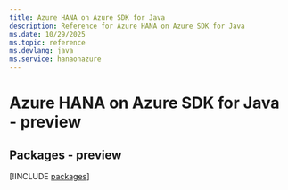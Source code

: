 ```yaml
---
title: Azure HANA on Azure SDK for Java
description: Reference for Azure HANA on Azure SDK for Java
ms.date: 10/29/2025
ms.topic: reference
ms.devlang: java
ms.service: hanaonazure
---
```

# Azure HANA on Azure SDK for Java - preview
## Packages - preview
[!INCLUDE [packages](hana-on-azure-index.md)]